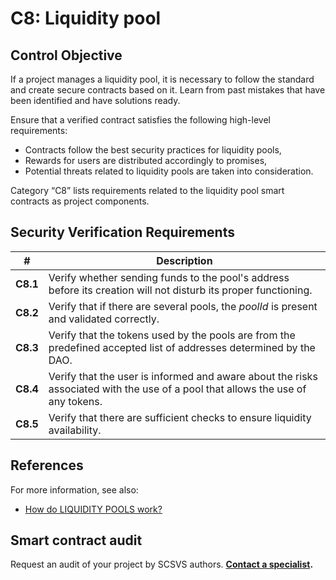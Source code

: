 # C8: Liquidity pool

## Control Objective

If a project manages a liquidity pool, it is necessary to follow the standard and create secure contracts based on it. Learn from past mistakes that have been identified and have solutions ready.

Ensure that a verified contract satisfies the following high-level requirements:
* Contracts follow the best security practices for liquidity pools,
* Rewards for users are distributed accordingly to promises,
* Potential threats related to liquidity pools are taken into consideration.

Category “C8” lists requirements related to the liquidity pool smart contracts as project components.

## Security Verification Requirements

| # | Description |
| --- | --- |
| **C8.1** | Verify whether sending funds to the pool's address before its creation will not disturb its proper functioning. |
| **C8.2** | Verify that if there are several pools, the *poolId* is present and validated correctly. |
| **C8.3** | Verify that the tokens used by the pools are from the predefined accepted list of addresses determined by the DAO. |
| **C8.4** | Verify that the user is informed and aware about the risks associated with the use of a pool that allows the use of any tokens. |
| **C8.5** | Verify that there are sufficient checks to ensure liquidity availability. |


## References
For more information, see also:
* [How do LIQUIDITY POOLS work?](https://www.youtube.com/watch?v=cizLhxSKrAc)

## Smart contract audit

Request an audit of your project by SCSVS authors.
**[Contact a specialist](https://composable-security.com/contact/).**